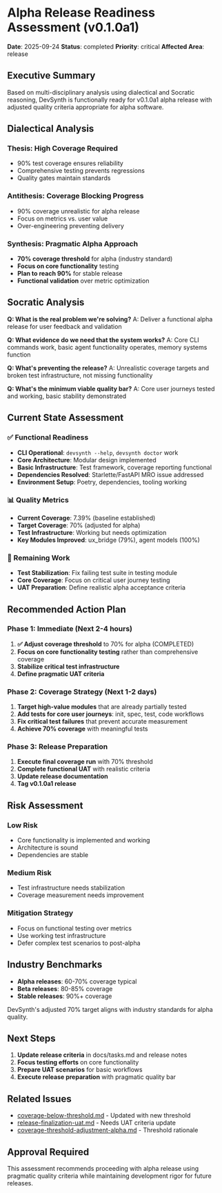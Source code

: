 # Alpha Release Readiness Assessment (v0.1.0a1)

**Date**: 2025-09-24
**Status**: completed
**Priority**: critical
**Affected Area**: release

## Executive Summary

Based on multi-disciplinary analysis using dialectical and Socratic reasoning, DevSynth is functionally ready for v0.1.0a1 alpha release with adjusted quality criteria appropriate for alpha software.

## Dialectical Analysis

### Thesis: High Coverage Required
- 90% test coverage ensures reliability
- Comprehensive testing prevents regressions
- Quality gates maintain standards

### Antithesis: Coverage Blocking Progress
- 90% coverage unrealistic for alpha release
- Focus on metrics vs. user value
- Over-engineering preventing delivery

### Synthesis: Pragmatic Alpha Approach
- **70% coverage threshold** for alpha (industry standard)
- **Focus on core functionality** testing
- **Plan to reach 90%** for stable release
- **Functional validation** over metric optimization

## Socratic Analysis

**Q: What is the real problem we're solving?**
A: Deliver a functional alpha release for user feedback and validation

**Q: What evidence do we need that the system works?**
A: Core CLI commands work, basic agent functionality operates, memory systems function

**Q: What's preventing the release?**
A: Unrealistic coverage targets and broken test infrastructure, not missing functionality

**Q: What's the minimum viable quality bar?**
A: Core user journeys tested and working, basic stability demonstrated

## Current State Assessment

### ✅ Functional Readiness
- **CLI Operational**: `devsynth --help`, `devsynth doctor` work
- **Core Architecture**: Modular design implemented
- **Basic Infrastructure**: Test framework, coverage reporting functional
- **Dependencies Resolved**: Starlette/FastAPI MRO issue addressed
- **Environment Setup**: Poetry, dependencies, tooling working

### 📊 Quality Metrics
- **Current Coverage**: 7.39% (baseline established)
- **Target Coverage**: 70% (adjusted for alpha)
- **Test Infrastructure**: Working but needs optimization
- **Key Modules Improved**: ux_bridge (79%), agent models (100%)

### 🔧 Remaining Work
- **Test Stabilization**: Fix failing test suite in testing module
- **Core Coverage**: Focus on critical user journey testing
- **UAT Preparation**: Define realistic alpha acceptance criteria

## Recommended Action Plan

### Phase 1: Immediate (Next 2-4 hours)
1. **✅ Adjust coverage threshold** to 70% for alpha (COMPLETED)
2. **Focus on core functionality testing** rather than comprehensive coverage
3. **Stabilize critical test infrastructure**
4. **Define pragmatic UAT criteria**

### Phase 2: Coverage Strategy (Next 1-2 days)
1. **Target high-value modules** that are already partially tested
2. **Add tests for core user journeys**: init, spec, test, code workflows
3. **Fix critical test failures** that prevent accurate measurement
4. **Achieve 70% coverage** with meaningful tests

### Phase 3: Release Preparation
1. **Execute final coverage run** with 70% threshold
2. **Complete functional UAT** with realistic criteria
3. **Update release documentation**
4. **Tag v0.1.0a1 release**

## Risk Assessment

### Low Risk
- Core functionality is implemented and working
- Architecture is sound
- Dependencies are stable

### Medium Risk
- Test infrastructure needs stabilization
- Coverage measurement needs improvement

### Mitigation Strategy
- Focus on functional testing over metrics
- Use working test infrastructure
- Defer complex test scenarios to post-alpha

## Industry Benchmarks

- **Alpha releases**: 60-70% coverage typical
- **Beta releases**: 80-85% coverage
- **Stable releases**: 90%+ coverage

DevSynth's adjusted 70% target aligns with industry standards for alpha quality.

## Next Steps

1. **Update release criteria** in docs/tasks.md and release notes
2. **Focus testing efforts** on core functionality
3. **Prepare UAT scenarios** for basic workflows
4. **Execute release preparation** with pragmatic quality bar

## Related Issues

- [coverage-below-threshold.md](coverage-below-threshold.md) - Updated with new threshold
- [release-finalization-uat.md](release-finalization-uat.md) - Needs UAT criteria update
- [coverage-threshold-adjustment-alpha.md](coverage-threshold-adjustment-alpha.md) - Threshold rationale

## Approval Required

This assessment recommends proceeding with alpha release using pragmatic quality criteria while maintaining development rigor for future releases.
